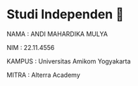 
# Studi Independen 📝
NAMA    : ANDI MAHARDIKA MULYA

NIM     : 22.11.4556

KAMPUS  : Universitas Amikom Yogyakarta 

MITRA   : Alterra Academy
